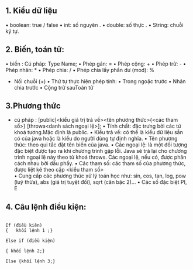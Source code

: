 ## 1. Kiểu dữ liệu
• boolean: true /  false
• int: số nguyên .
• double: số thực . 
• String: chuỗi ký tự. 
## 2.  Biến, toán tử:
•  biến :  Cú pháp:  Type Name; 
• Phép gán: =
• Phép cộng: +
• Phép trừ: -
• Phép nhân: *
• Phép chia: /
• Phép chia lấy phần dư (mod): %
- Nối chuỗi (+)
• Thứ tự thực hiện phép tính: 
• Trong ngoặc trước
• Nhân chia trước
• Cộng trừ sauToán tử
## 3.Phương thức
- cú pháp : [public]<kiểu giá trị trả về><tên phương thức>{<các tham số>} [throwa<danh sách ngoại lệ>];
•	Tính chất: đặc trưng bởi các từ khoá tương.Mặc định là public.
•	Kiểu trả về: có thể là kiểu dữ liệu sẵn có của java hoặc là kiểu do người dùng tự định nghĩa.
•	Tên phương thức: theo qui tắc đặt tên biến của java.
•	Các ngoại lệ: là một đối tượng đặc biệt được tạo ra khi chương trình gặp lỗi. Java sẽ trả  lại cho chương trình ngoại lệ này theo từ khoá throws. Các ngoại lệ, nếu có, được phân cách nhau bởi dấu phẩy.
•	Các tham số: các tham số của phương thức, được liệt kê theo cặp <kiểu tham số>
\
• Cung cấp các phương thức xử lý toán học như: sin, cos, tan, 
log, pow (luỹ thừa), abs (giá trị tuyệt đối), sqrt (căn bậc 2)…
• Các số đặc biệt PI, E
## 4. Câu lệnh điều kiện:
`````````````````

If (điều kiên)
{	khối lệnh 1 ;}

Else if (điều kiện)

{ khối lệnh 2;}

Else {khối lệnh 3;}
``````````````````

 


